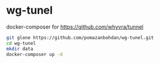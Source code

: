 # wg-tunel

docker-composer for https://github.com/whyvra/tunnel
```sh
git glone https://github.com/pomazanbohdan/wg-tunel.git
cd wg-tunel
mkdir data
docker-composer up -d
```
